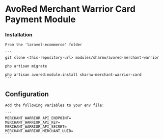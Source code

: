 # AvoRed Merchant Warrior Card Payment Module

### Installation

	From the 'laravel-ecommerce' folder

	```
	git clone <this-repository-url> modules/sharnw/avored-merchant-warrior

	php artisan migrate

	php artisan avored:module:install sharnw-merchant-warrior-card
	```

## Configuration

	Add the following variables to your env file:

	```
	MERCHANT_WARRIOR_API_ENDPOINT=
	MERCHANT_WARRIOR_API_KEY=
	MERCHANT_WARRIOR_API_SECRET=
	MERCHANT_WARRIOR_MERCHANT_UUID=
	```
